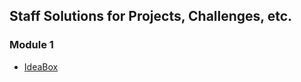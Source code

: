 ## Staff Solutions for Projects, Challenges, etc.

### Module 1

* [IdeaBox](https://github.com/robbiejaeger/ideabox-FEm1)
